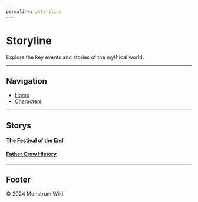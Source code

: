 ```yaml
---
permalink: /storyline
---
```


# Storyline

Explore the key events and stories of the mythical world.

---

## Navigation

- [Home](index)
- [Characters](characters)

---

## Storys

#### <a href="./storys/the-festival-of-the-end/the-festival-of-the-end.md">The Festival of the End</a>

#### <a href="./storys/Father_Crow_History/Chapter1.md">Father Crow History</a>

---

## Footer

&copy; 2024 Monstrum Wiki
